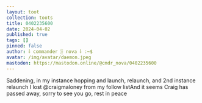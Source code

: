 ```yaml
---
layout: toot
collection: toots
title: 0402235600
date: 2024-04-02
published: true
tags: []
pinned: false
author: ⸸ commander ░ nova ⸸ :~$
avatar: /img/avatar/daemon.jpeg
mastodon: https://mastodon.online/@cmdr_nova/0402235600
---
```


Saddening, in my instance hopping and launch, relaunch, and 2nd instance relaunch I lost @craigmaloney from my follow listAnd it seems Craig has passed away, sorry to see you go, rest in peace

